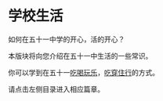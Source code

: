 # 学校生活

如何在五十一中学的开心，活的开心？

本版块将向您介绍在五十一中生活的一些常识。

你可以学到在五十一[吃喝](../学校生活/吃.html)[玩乐](../学校生活/玩.html)，[吃](../学校生活/吃.html)[穿](../学校生活/穿.html)[住](../学校生活/住.html)[行](../学校生活/行.html)的方式。

请点击左侧目录进入相应篇章。
